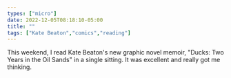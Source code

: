 ```yaml
---
types: ["micro"]
date: 2022-12-05T08:18:10-05:00
title: ""
tags: ["Kate Beaton","comics","reading"]
---
```

This weekend, I read Kate Beaton's new graphic novel memoir, "Ducks: Two Years in the Oil Sands" in a single sitting. It was excellent and really got me thinking.

